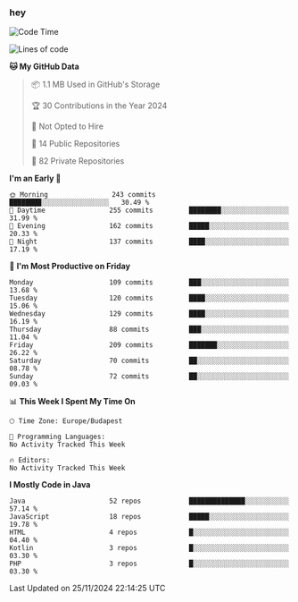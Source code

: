 ### hey

<!--START_SECTION:waka-->
![Code Time](http://img.shields.io/badge/Code%20Time-1%2C037%20hrs%202%20mins-blue)

![Lines of code](https://img.shields.io/badge/From%20Hello%20World%20I%27ve%20Written-1.1%20million%20lines%20of%20code-blue)

**🐱 My GitHub Data** 

> 📦 1.1 MB Used in GitHub's Storage 
 > 
> 🏆 30 Contributions in the Year 2024
 > 
> 🚫 Not Opted to Hire
 > 
> 📜 14 Public Repositories 
 > 
> 🔑 82 Private Repositories 
 > 
**I'm an Early 🐤** 

```text
🌞 Morning                243 commits         ████████░░░░░░░░░░░░░░░░░   30.49 % 
🌆 Daytime                255 commits         ████████░░░░░░░░░░░░░░░░░   31.99 % 
🌃 Evening                162 commits         █████░░░░░░░░░░░░░░░░░░░░   20.33 % 
🌙 Night                  137 commits         ████░░░░░░░░░░░░░░░░░░░░░   17.19 % 
```
📅 **I'm Most Productive on Friday** 

```text
Monday                   109 commits         ███░░░░░░░░░░░░░░░░░░░░░░   13.68 % 
Tuesday                  120 commits         ████░░░░░░░░░░░░░░░░░░░░░   15.06 % 
Wednesday                129 commits         ████░░░░░░░░░░░░░░░░░░░░░   16.19 % 
Thursday                 88 commits          ███░░░░░░░░░░░░░░░░░░░░░░   11.04 % 
Friday                   209 commits         ███████░░░░░░░░░░░░░░░░░░   26.22 % 
Saturday                 70 commits          ██░░░░░░░░░░░░░░░░░░░░░░░   08.78 % 
Sunday                   72 commits          ██░░░░░░░░░░░░░░░░░░░░░░░   09.03 % 
```


📊 **This Week I Spent My Time On** 

```text
🕑︎ Time Zone: Europe/Budapest

💬 Programming Languages: 
No Activity Tracked This Week

🔥 Editors: 
No Activity Tracked This Week
```

**I Mostly Code in Java** 

```text
Java                     52 repos            ██████████████░░░░░░░░░░░   57.14 % 
JavaScript               18 repos            █████░░░░░░░░░░░░░░░░░░░░   19.78 % 
HTML                     4 repos             █░░░░░░░░░░░░░░░░░░░░░░░░   04.40 % 
Kotlin                   3 repos             █░░░░░░░░░░░░░░░░░░░░░░░░   03.30 % 
PHP                      3 repos             █░░░░░░░░░░░░░░░░░░░░░░░░   03.30 % 
```




 Last Updated on 25/11/2024 22:14:25 UTC
<!--END_SECTION:waka-->
